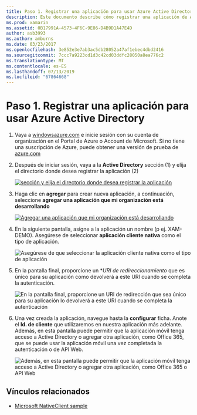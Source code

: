 ```yaml
---
title: Paso 1. Registrar una aplicación para usar Azure Active Directory
description: Este documento describe cómo registrar una aplicación de Azure con Azure Active Directory para que se puede acceder con seguridad a los clientes móviles.
ms.prod: xamarin
ms.assetid: 0B17991A-4573-4F6C-9E86-D4B9D1A47E4D
author: asb3993
ms.author: amburns
ms.date: 03/23/2017
ms.openlocfilehash: 3e852e3e7ab3ac5db28052a47af1ebec4dbd2416
ms.sourcegitcommit: 7ccc7a9223cd1d3c42cd03ddfc28050a8ea776c2
ms.translationtype: MT
ms.contentlocale: es-ES
ms.lasthandoff: 07/13/2019
ms.locfileid: "67864668"
---
```

# <a name="step-1-register-an-app-to-use-azure-active-directory"></a>Paso 1. Registrar una aplicación para usar Azure Active Directory

1. Vaya a [windowsazure.com](https://manage.windowsazure.com) e inicie sesión con su cuenta de organización en el Portal de Azure o Account de Microsoft. Si no tiene una suscripción de Azure, puede obtener una versión de prueba de [azure.com](https://www.azure.com)

2. Después de iniciar sesión, vaya a la **Active Directory** sección (1) y elija el directorio donde desea registrar la aplicación (2)

   [![](register-images/01.-active-directory-in-azure-portal-sml.jpg "sección y elija el directorio donde desea registrar la aplicación")](register-images/01.-active-directory-in-azure-portal.jpg#lightbox)

3. Haga clic en **agregar** para crear nueva aplicación, a continuación, seleccione **agregar una aplicación que mi organización está desarrollando**

   [![](register-images/02.-add-new-application-sml.jpg "Agregar una aplicación que mi organización está desarrollando")](register-images/02.-add-new-application.jpg#lightbox)

4. En la siguiente pantalla, asigne a la aplicación un nombre (p ej. XAM-DEMO).
   Asegúrese de seleccionar **aplicación cliente nativa** como el tipo de aplicación.

   ![](register-images/03.-app-name.jpg "Asegúrese de que seleccionar la aplicación cliente nativa como el tipo de aplicación")

5. En la pantalla final, proporcione un **URI de redireccionamiento* que es único para su aplicación como devolverá a este URI cuando se completa la autenticación.

   ![](register-images/04.-app-redirect.jpg "En la pantalla final, proporcione un URI de redirección que sea único para su aplicación lo devolverá a este URI cuando se completa la autenticación")

6. Una vez creada la aplicación, navegue hasta la **configurar** ficha. Anote el **Id. de cliente** que utilizaremos en nuestra aplicación más adelante. Además, en esta pantalla puede permitir que la aplicación móvil tenga acceso a Active Directory o agregar otra aplicación, como Office 365, que se puede usar la aplicación móvil una vez completada la autenticación o de API Web.

     ![](register-images/05.-configure.jpg "Además, en esta pantalla puede permitir que la aplicación móvil tenga acceso a Active Directory o agregar otra aplicación, como Office 365 o API Web")



## <a name="related-links"></a>Vínculos relacionados

- [Microsoft NativeClient sample](https://github.com/AzureADSamples/NativeClient-MultiTarget-DotNet)
